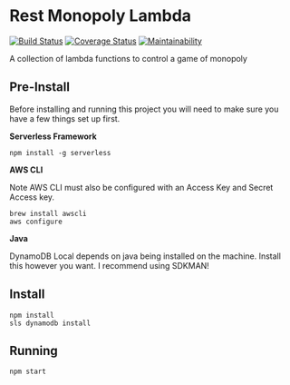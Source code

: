 # Rest Monopoly Lambda
[![Build Status](https://travis-ci.org/geodavies/rest-monopoly-lambda.svg?branch=master)](https://travis-ci.org/geodavies/rest-monopoly-lambda)
[![Coverage Status](https://coveralls.io/repos/github/geodavies/rest-monopoly-lambda/badge.svg?branch=master)](https://coveralls.io/github/geodavies/rest-monopoly-lambda?branch=master)
[![Maintainability](https://api.codeclimate.com/v1/badges/085ec022600403fa8bf5/maintainability)](https://codeclimate.com/github/geodavies/rest-monopoly-lambda/maintainability)

A collection of lambda functions to control a game of monopoly

## Pre-Install
Before installing and running this project you will need to make sure you have a few things set up first.

**Serverless Framework**
```
npm install -g serverless
```
**AWS CLI**

Note AWS CLI must also be configured with an Access Key and Secret Access key.
```
brew install awscli
aws configure
```
**Java**

DynamoDB Local depends on java being installed on the machine. Install this however you want. I recommend using SDKMAN!
## Install
```
npm install
sls dynamodb install
```
## Running
```
npm start
```
